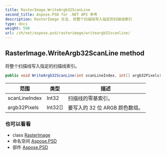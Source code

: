 ```yaml
---
title: RasterImage.WriteArgb32ScanLine
second_title: Aspose.PSD for .NET API 参考
description: RasterImage 方法. 将整个扫描线写入指定的扫描线索引
type: docs
weight: 590
url: /zh/net/aspose.psd/rasterimage/writeargb32scanline/
---
```

## RasterImage.WriteArgb32ScanLine method

将整个扫描线写入指定的扫描线索引。

```csharp
public void WriteArgb32ScanLine(int scanLineIndex, int[] argb32Pixels)
```

| 范围 | 类型 | 描述 |
| --- | --- | --- |
| scanLineIndex | Int32 | 扫描线的零基索引。 |
| argb32Pixels | Int32[] | 要写入的 32 位 ARGB 颜色数组。 |

### 也可以看看

* class [RasterImage](../)
* 命名空间 [Aspose.PSD](../../rasterimage/)
* 部件 [Aspose.PSD](../../../)


